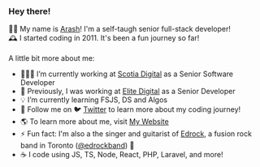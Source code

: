 ### Hey there!

👋🏻 My name is [Arash](https://arashemadi.com)! I'm a self-taugh senior full-stack developer! 
<br />
🕰 I started coding in 2011. It's been a fun journey so far!
<br /><br />
A little bit more about me:
- 👨🏻‍💻 I’m currently working at [Scotia Digital](https://www.scotiabank.com/careers/en/careers/technology.html) as a Senior Software Developer
- 👾 Previously, I was working at [Elite Digital](https://elitedigitalagency.com) as a Senior Developer
- 💡 I’m currently learning FSJS, DS and Algos
- 🔗 Follow me on 🐦 [Twitter](https://twitter.com/araschem) to learn more about my coding journey!
- 🌎 To learn more about me, visit [My Website](https://arashemadi.com)
- ⚡️ Fun fact: I'm also a the singer and guitarist of [Edrock](https://edrockband.com), a fusion rock band in Toronto ([@edrockband](https://instagram.com/edrockband)) 🎸
- ☕️ I code using JS, TS, Node, React, PHP, Laravel, and more!
